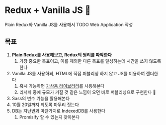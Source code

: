 # Redux + Vanilla JS 🐥
Plain Redux와 Vanilla JS를 사용해서 TODO Web Application 작성

## 목표
1. **Plain Redux를 사용해보고, Redux의 원리를 파악한다**
    1. 가장 중요한 목표이고, 이를 제외한 다른 목표를 달성하는데 시간을 쓰지 않도록 한다
2. Vanilla JS를 사용하되, HTML에 직접 퍼블리싱 하지 않고 JS를 이용하여 렌더한다
    1. 혹시 가능하면 [가상돔 라이브러리](https://github.com/Matt-Esch/virtual-dom)를 사용해본다
    2. 리서치 중에 규모가 커질 것 같은 느낌이 오면 바로 퍼블리싱으로 구현한다 🐶
3. Sass의 변수 기능을 활용해본다
4. 10월 20일까지 되도록 마무리 짓는다
5. DB는 지난번과 마찬가지로 IndexedDB를 사용한다
    1. Promisify 할 수 있는지 찾아본다
